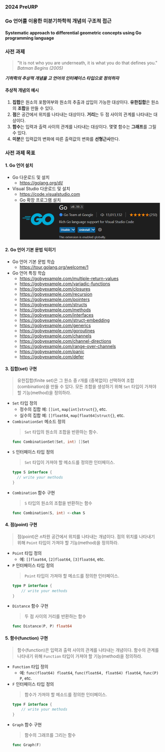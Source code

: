 ### 2024 PreURP 

### Go 언어를 이용한 미분기하학적 개념의 구조적 접근
#### Systematic approach to differential geometric concepts using Go programming language

### 사전 과제

> "It is not who you are underneath, it is what you do that defines you."
> *Batman Begins (2005)*

***기하학의 추상적 개념을 고 언어의 인터페이스 타입으로 정의하자***

#### 추상적 개념의 예시
1. **집합**은 원소의 포함여부와 원소의 추출과 삽입이 가능한 대상이다. **유한집합**은 원소의 **조합**을 만들 수 있다.
2. **점**은 공간에서 위치를 나타내는 대상이다. **거리**는 두 점 사이의 관계를 나타내는 대상이다.
3. **함수**는 입력과 출력 사이의 관계를 나타내는 대상이다. 몇몇 함수는 **그래프**를 그릴 수 있다. 
4. **미분**은 입력값의 변화에 따른 출력값의 변화를 **선형근사**한다. 

### 사전 과제 목표

#### 1. Go 언어 설치
* Go 다운로드 및 설치
  * https://golang.org/dl/
* Visual Studio 다운로드 및 설치
  * https://code.visualstudio.com
  * Go 확장 프로그램 설치
    ![](ext_go.png)

#### 2. Go 언어 기본 문법 익히기
* Go 언어 기본 문법 학습
  * https://tour.golang.org/welcome/1
* Go 언어 특징 학습
  * https://gobyexample.com/multiple-return-values
  * https://gobyexample.com/variadic-functions
  * https://gobyexample.com/closures
  * https://gobyexample.com/recursion
  * https://gobyexample.com/pointers
  * https://gobyexample.com/structs
  * https://gobyexample.com/methods
  * https://gobyexample.com/interfaces
  * https://gobyexample.com/struct-embedding
  * https://gobyexample.com/generics
  * https://gobyexample.com/goroutines
  * https://gobyexample.com/channels
  * https://gobyexample.com/channel-directions
  * https://gobyexample.com/range-over-channels
  * https://gobyexample.com/panic
  * https://gobyexample.com/defer

#### 3. 집합(set) 구현
> 유한집합(finite set)은 그 원소 중 $r$개를 (중복없이) 선택하여 조합(combination)을 만들 수 있다. 모든 조합을 생성하기 위해 `Set` 타입이 가져야 할 기능(method)을 정의하라.
* `Set` 타입 정의
  * 정수의 집합 예: `[]int`, `map[int]struct{}`, etc.
  * 실수의 집합 예: `[]float64`, `map[float64]struct{}`, etc.
* `CombinationSet` 메소드 정의
  > `Set` 타입의 원소의 조합을 반환하는 함수.
  ```go
  func CombinationSet(Set, int) []Set
  ```
* `S` 인터페이스 타입 정의
  > `Set` 타입이 가져야 할 메소드를 정의한 인터페이스.
  ```go
  type S interface {
    // write your methods 
  }
  ```
* `Combination` 함수 구현
  > `S` 타입의 원소의 조합을 반환하는 함수
  ```go
  func Combination(S, int) <-chan S 
  ```

#### 4. 점(point) 구현
> 점(point)은 $n$차원 공간에서 위치를 나타내는 개념이다. 점의 위치를 나타내기 위해 `Point` 타입이 가져야 할 기능(method)을 정의하라.
* `Point` 타입 정의
    * 예: `[]float64`, `[2]float64`, `[3]float64`, etc.
* `P` 인터페이스 타입 정의
    > `Point` 타입이 가져야 할 메소드를 정의한 인터페이스.
    ```go
    type P interface {
        // write your methods  
    }
    ```
* `Distance` 함수 구현
    > 두 점 사이의 거리를 반환하는 함수
    ```go
    func Distance(P, P) float64
    ```

#### 5. 함수(function) 구현
> 함수(function)은 입력과 출력 사이의 관계를 나타내는 개념이다. 함수의 관계를 나타내기 위해 `Function` 타입이 가져야 할 기능(method)을 정의하라.
* `Function` 타입 정의
    * 예: `func(float64) float64`, `func(float64, float64) float64`, `func(P) P`, etc.
* `F` 인터페이스 타입 정의
    > 함수가 가져야 할 메소드를 정의한 인터페이스.
    ```go
    type F interface {
        // write your methods  
    }
    ```
* `Graph` 함수 구현
    > 함수의 그래프를 그리는 함수
    ```go
    func Graph(F) 
    ```

